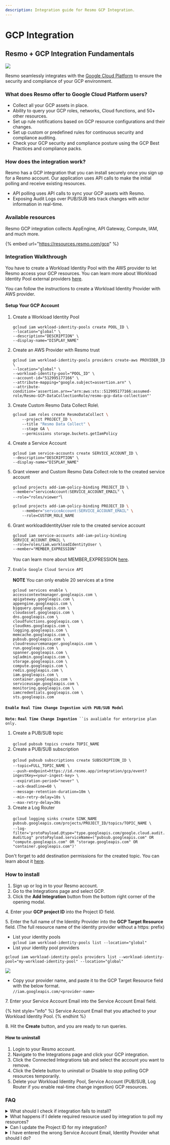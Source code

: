 ```yaml
---
description: Integration guide for Resmo GCP Integration.
---
```


# GCP Integration

## Resmo + GCP Integration Fundamentals

![](../.gitbook/assets/google-cloud.png)

Resmo seamlessly integrates with the [Google Cloud Platform](https://cloud.google.com/) to ensure the security and compliance of your GCP environment.

### What does Resmo offer to Google Cloud Platform users? <a href="#what-does-opsgenie-offer-slack-users" id="what-does-opsgenie-offer-slack-users"></a>

* Collect all your GCP assets in place.
* Ability to query your GCP roles, networks, Cloud functions, and 50+ other resources.
* Set up rule notifications based on GCP resource configurations and their changes.
* Set up custom or predefined rules for continuous security and compliance auditing.
* Check your GCP security and compliance posture using the GCP Best Practices and compliance packs.&#x20;

### How does the integration work?

Resmo has a GCP integration that you can install securely once you sign up for a Resmo account. Our application uses API calls to make the initial polling and receive existing resources.

* API polling uses API calls to sync your GCP assets with Resmo.
* Exposing Audit Logs over PUB/SUB lets track changes with actor information in real-time.

### Available resources

Resmo GCP integration collects AppEngine, API Gateway, Compute, IAM, and much more.

{% embed url="https://resources.resmo.com/gcp" %}

### Integration Walkthrough

You have to create a Workload Identity Pool with the AWS provider to let Resmo access your GCP resources. You can learn more about Workload Identity Pool external providers [here](https://cloud.google.com/iam/docs/configuring-workload-identity-federation).

You can follow the instructions to create a Workload Identity Provider with AWS provider.

#### Setup Your GCP Account

1. Create a Workload Identity Pool\
   \
   `gcloud iam workload-identity-pools create POOL_ID \`\
   `--location="global" \`\
   `--description="DESCRIPTION" \`\
   `--display-name="DISPLAY_NAME"`&#x20;
2. Create an AWS Provider with Resmo trust\
   \
   `gcloud iam workload-identity-pools providers create-aws PROVIDER_ID \`\
   `--location="global" \`\
   `--workload-identity-pool="POOL_ID" \`\
   `--account-id="512995177166" \`\
   `--attribute-mapping="google.subject=assertion.arn" \`\
   `--attribute-condition='assertion.arn=="arn:aws:sts::512995177166:assumed-role/Resmo-GCP-DataCollectionRole/resmo-gcp-data-collection"'`
3.  Create Custom Resmo Data Collect Role\


    ```bash
    gcloud iam roles create ResmoDataCollect \    
        --project PROJECT_ID \    
        --title "Resmo Data Collect" \    
        --stage GA \    
        --permissions storage.buckets.getIamPolicy
    ```
4. Create a Service Account\
   \
   `gcloud iam service-accounts create SERVICE_ACCOUNT_ID \`\
   `--description="DESCRIPTION" \`\
   `--display-name="DISPLAY_NAME"`
5.  Grant viewer and Custom Resmo Data Collect role to the created service account\
    \
    `gcloud projects add-iam-policy-binding PROJECT_ID \`\
    `--member="serviceAccount:SERVICE_ACCOUNT_EMAIL" \`\
    `--role="roles/viewer"`\


    ```bash
    gcloud projects add-iam-policy-binding PROJECT_ID \    
        --member="serviceAccount:SERVICE_ACCOUNT_EMAIL" \    
        --role=CUSTOM_ROLE_NAME
    ```
6. Grant workloadIdentityUser role to the created service account\
   \
   `gcloud iam service-accounts add-iam-policy-binding SERVICE_ACCOUNT_EMAIL \`\
   `--role=roles/iam.workloadIdentityUser \`\
   `--member="MEMBER_EXPRESSION"`\
   \
   You can learn more about MEMBER\_EXPRESSION [here](https://cloud.google.com/iam/docs/workload-identity-federation#impersonation).
7. `Enable Google Cloud Service API`\
   \
   **NOTE** You can only enable 20 services at a time\
   \
   `gcloud services enable \` \
   `accesscontextmanager.googleapis.com \`\
   `apigateway.googleapis.com \`\
   `appengine.googleapis.com \`\
   `bigquery.googleapis.com \`\
   `cloudasset.googleapis.com \`\
   `dns.googleapis.com \`\
   `cloudfunctions.googleapis.com \`\
   `cloudkms.googleapis.com \`\
   `logging.googleapis.com \`\
   `memcache.googleapis.com \`\
   `pubsub.googleapis.com \`\
   `cloudresourcemanager.googleapis.com \`\
   `run.googleapis.com \`\
   `spanner.googleapis.com \`\
   `sqladmin.googleapis.com \`\
   `storage.googleapis.com \`\
   `compute.googleapis.com \`\
   `redis.googleapis.com \`\
   `iam.googleapis.com \`\
   `container.googleapis.com \`\
   `serviceusage.googleapis.com \`\
   `monitoring.googleapis.com \`\
   `iamcredentials.googleapis.com \`\
   `sts.googleapis.com`

#### `Enable Real Time Change Ingestion with PUB/SUB Model`

**`Note:`** **`Real Time Change Ingestion`**` ``is avaliable for enterprise plan only.`

1. Create a PUB/SUB topic\
   \
   `gcloud pubsub topics create TOPIC_NAME`
2. Create a PUB/SUB subscription\
   \
   `gcloud pubsub subscriptions create SUBSCRIPTION_ID \`\
   `--topic=FULL_TOPIC_NAME \`\
   `--push-endpoint=https://id.resmo.app/integration/gcp/event?ingestKey=<your-ingest-key> \`\
   `--expiration-period="never" \`\
   `--ack-deadline=60 \`\
   `--message-retention-duration=10m \`\
   `--min-retry-delay=10s \`\
   `--max-retry-delay=30s`
3. Create a Log Router\
   \
   `gcloud logging sinks create SINK_NAME pubsub.googleapis.com/projects/PROJECT_ID/topics/TOPIC_NAME \`\
   `--log-filter='protoPayload.@type="type.googleapis.com/google.cloud.audit.AuditLog" protoPayload.serviceName=("pubsub.googleapis.com" OR "compute.googleapis.com" OR "storage.googleapis.com" OR "container.googleapis.com")'`

Don't forget to add destination permissions for the created topic. You can learn about it [here](https://cloud.google.com/logging/docs/export/configure\_export\_v2#dest-auth).

### How to install&#x20;

1. Sign up or log in to your Resmo account.&#x20;
2. Go to the Integrations page and select GCP.
3. Click the **Add Integration** button from the bottom right corner of the opening modal.

4\. Enter your **GCP project ID** into the Project ID field.

5\. Enter the full name of the Identity Provider into the **GCP Target Resource** field. (The full resource name of the identity provider without a https: prefix)

* List your identity pools\
  `gcloud iam workload-identity-pools list --location="global"`
* List your identity pool providers

`gcloud iam workload-identity-pools providers list --workload-identity-pool="my-workload-identity-pool" --location="global"`

![](../.gitbook/assets/resmo-gcp-integration-configuration.jpg)

* Copy your provider name, and paste it to the GCP Target Resource field with the below format.\
  `//iam.googleapis.com/<provider-name>`

7\. Enter your Service Account Email into the Service Account Email field.

{% hint style="info" %}
Service Account Email that you attached to your Workload Identity Pool.
{% endhint %}

8\. Hit the **Create** button, and you are ready to run queries.&#x20;

#### How to uninstall&#x20;

1. Login to your Resmo account.&#x20;
2. Navigate to the Integrations page and click your GCP integration.
3. Click the Connected Integrations tab and select the account you want to remove.
4. Click the Delete button to uninstall or Disable to stop polling GCP resources temporarily.
5. Delete your Workload Identity Pool, Service Account (PUB/SUB, Log Router if you enable real-time change ingestion) GCP resources.

### FAQ

<details>

<summary>What should I check if integration fails to install?</summary>

If you see `Not Ready` state for your integration after setup;

1. Check if your APIs are enabled for the related project.
   1. iamcredentials.googleapis.com
   2. sts.googleapis.com
2. Check your `attribute-condition of` identity provider \
   \
   `attribute-condition`must be matched with the following condition `assertion.arn=="arn:aws:sts::512995177166:assumed-role/Resmo-GCP-DataCollectionRole/resmo-gcp-data-collection"`&#x20;
3. Check your service account has `roles/iam.workloadIdentityUser`role for the related identity provider.
4. Check your service account has the correct identity.\
   \
   To impersonate a service account, grant your external identity the Workload Identity User role (`roles/iam.workloadIdentityUser`) on a service account with the roles required by your workload. You can learn more about identities [here](https://cloud.google.com/iam/docs/workload-identity-federation#impersonation).

If you see `Ready` state for your integration but cannot see some resources;

1. Check your `Google Cloud Service API` for the related resource. You have to enable `Google Cloud Service API` for the related resource to let Resmo collect them.

</details>

<details>

<summary>What happens if I delete required resource used by integration to poll my resources?</summary>

You will see `Not Ready` state for your integration after a while. To fix the problem you need to visit the setup steps and recreate the necessary resources for your account. After updating your integration you will see your integration became ready to poll resources.

</details>

<details>

<summary>Can I update the Project ID for my integration?</summary>

Changing `Project ID` is not allowed for GCP integration. If you want Resmo to poll resources from another project you need to create a new integration or delete the current one.

</details>

<details>

<summary>I have entered the wrong Service Account Email, Identity Provider what should I do?</summary>

Changing `Service Account Email` or `Identity Provider` is allowed for the GCP integration. Make sure your new `Service Account Email` and `Identity Provider` have correct permissions.

</details>
